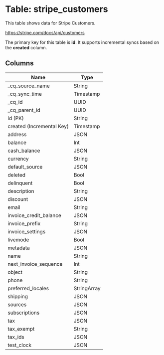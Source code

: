# Table: stripe_customers

This table shows data for Stripe Customers.

https://stripe.com/docs/api/customers

The primary key for this table is **id**.
It supports incremental syncs based on the **created** column.

## Columns

| Name          | Type          |
| ------------- | ------------- |
|_cq_source_name|String|
|_cq_sync_time|Timestamp|
|_cq_id|UUID|
|_cq_parent_id|UUID|
|id (PK)|String|
|created (Incremental Key)|Timestamp|
|address|JSON|
|balance|Int|
|cash_balance|JSON|
|currency|String|
|default_source|JSON|
|deleted|Bool|
|delinquent|Bool|
|description|String|
|discount|JSON|
|email|String|
|invoice_credit_balance|JSON|
|invoice_prefix|String|
|invoice_settings|JSON|
|livemode|Bool|
|metadata|JSON|
|name|String|
|next_invoice_sequence|Int|
|object|String|
|phone|String|
|preferred_locales|StringArray|
|shipping|JSON|
|sources|JSON|
|subscriptions|JSON|
|tax|JSON|
|tax_exempt|String|
|tax_ids|JSON|
|test_clock|JSON|